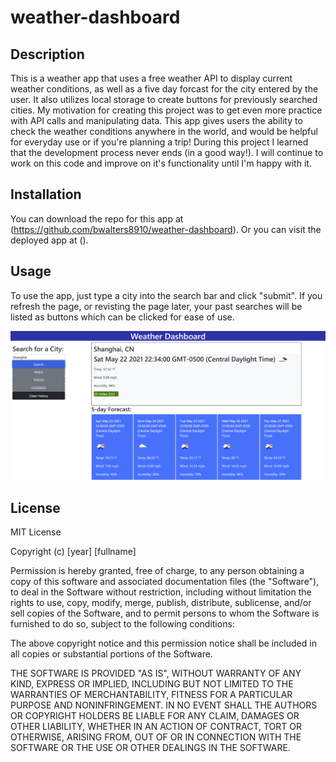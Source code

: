 # weather-dashboard

## Description
This is a weather app that uses a free weather API to display current weather conditions, as well as a five day forcast for the city entered by the user. It also utilizes local storage to create buttons for previously searched cities. My motivation for creating this project was to get even more practice with API calls and manipulating data. This app gives users the ability to check the weather conditions anywhere in the world, and would be helpful for everyday use or if you're planning a trip! During this project I learned that the development process never ends (in a good way!). I will continue to work on this code and improve on it's functionality until I'm happy with it.

## Installation
You can download the repo for this app at (https://github.com/bwalters8910/weather-dashboard). Or you can visit the deployed app at ().

## Usage
To use the app, just type a city into the search bar and click "submit". If you refresh the page, or revisting the page later, your past searches will be listed as buttons which can be clicked for ease of use.

![screenshot](assets/images/screenshot.PNG)

## License
MIT License

Copyright (c) [year] [fullname]

Permission is hereby granted, free of charge, to any person obtaining a copy
of this software and associated documentation files (the "Software"), to deal
in the Software without restriction, including without limitation the rights
to use, copy, modify, merge, publish, distribute, sublicense, and/or sell
copies of the Software, and to permit persons to whom the Software is
furnished to do so, subject to the following conditions:

The above copyright notice and this permission notice shall be included in all
copies or substantial portions of the Software.

THE SOFTWARE IS PROVIDED "AS IS", WITHOUT WARRANTY OF ANY KIND, EXPRESS OR
IMPLIED, INCLUDING BUT NOT LIMITED TO THE WARRANTIES OF MERCHANTABILITY,
FITNESS FOR A PARTICULAR PURPOSE AND NONINFRINGEMENT. IN NO EVENT SHALL THE
AUTHORS OR COPYRIGHT HOLDERS BE LIABLE FOR ANY CLAIM, DAMAGES OR OTHER
LIABILITY, WHETHER IN AN ACTION OF CONTRACT, TORT OR OTHERWISE, ARISING FROM,
OUT OF OR IN CONNECTION WITH THE SOFTWARE OR THE USE OR OTHER DEALINGS IN THE
SOFTWARE.